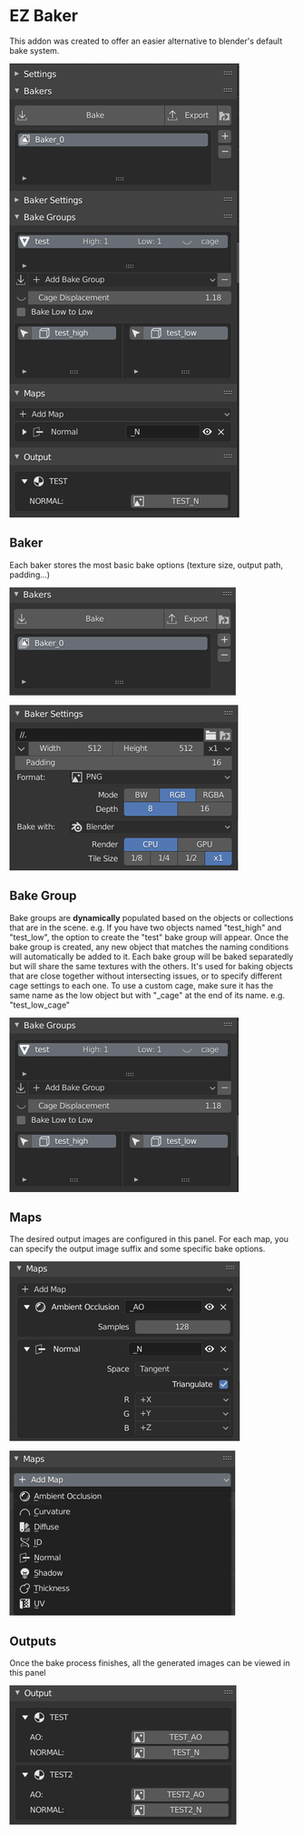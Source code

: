 # EZ Baker
This addon was created to offer an easier alternative to blender's default bake system.

![](images/example.png)

## Baker
Each baker stores the most basic bake options (texture size, output path, padding...)

![](images/bakers.png)

![](images/baker_settings.png)

## Bake Group
Bake groups are **dynamically** populated based on the objects or collections that are in the scene.
e.g. If you have two objects named "test_high" and "test_low", the option to create the "test" bake group will appear.
Once the bake group is created, any new object that matches the naming conditions will automatically be added to it.
Each bake group will be baked separatedly but will share the same textures with the others.
It's used for baking objects that are close together without intersecting issues, or to specify different cage settings to each one.
To use a custom cage, make sure it has the same name as the low object but with "_cage" at the end of its name. e.g. "test_low_cage"

![](images/bake_groups.png)

## Maps
The desired output images are configured in this panel.
For each map, you can specify the output image suffix and some specific bake options.

![](images/maps.png)

![](images/maps_enum.png)


## Outputs
Once the bake process finishes, all the generated images can be viewed in this panel

![](images/outputs.png)
